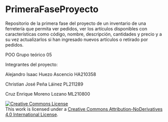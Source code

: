 # PrimeraFaseProyecto
Repositorio de la primera fase del proyecto de un inventario de una ferretería que permita ver pedidos, ver los artículos disponibles con características como código, nombre, descripción, cantidades y precio y a su vez actualizarlos si han ingresado nuevos artículos o retirado por pedidos.

POO Grupo teórico 05

Integrantes del proyecto:

Alejandro Isaac Huezo Ascencio HA210358

Christian José Peña Láinez PL211289

Cruz Enrique Moreno Lozano ML210800

<a rel="license" href="http://creativecommons.org/licenses/by-nd/4.0/"><img alt="Creative Commons License" style="border-width:0" src="https://i.creativecommons.org/l/by-nd/4.0/88x31.png" /></a><br />This work is licensed under a <a rel="license" href="http://creativecommons.org/licenses/by-nd/4.0/">Creative Commons Attribution-NoDerivatives 4.0 International License</a>.
